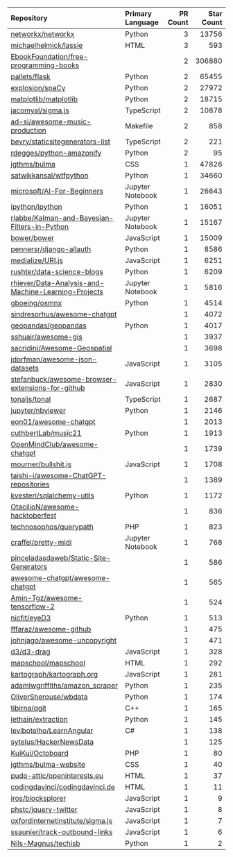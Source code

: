 | Repository | Primary Language | PR Count | Star Count |
| :-- | :-- | --: | --: |
| [networkx/networkx](https://github.com/networkx/networkx) | Python | 3 | 13756 |
| [michaelhelmick/lassie](https://github.com/michaelhelmick/lassie) | HTML | 3 | 593 |
| [EbookFoundation/free-programming-books](https://github.com/EbookFoundation/free-programming-books) |  | 2 | 306880 |
| [pallets/flask](https://github.com/pallets/flask) | Python | 2 | 65455 |
| [explosion/spaCy](https://github.com/explosion/spaCy) | Python | 2 | 27972 |
| [matplotlib/matplotlib](https://github.com/matplotlib/matplotlib) | Python | 2 | 18715 |
| [jacomyal/sigma.js](https://github.com/jacomyal/sigma.js) | TypeScript | 2 | 10878 |
| [ad-si/awesome-music-production](https://github.com/ad-si/awesome-music-production) | Makefile | 2 | 858 |
| [bevry/staticsitegenerators-list](https://github.com/bevry/staticsitegenerators-list) | TypeScript | 2 | 221 |
| [rdegges/python-amazonify](https://github.com/rdegges/python-amazonify) | Python | 2 | 95 |
| [jgthms/bulma](https://github.com/jgthms/bulma) | CSS | 1 | 47826 |
| [satwikkansal/wtfpython](https://github.com/satwikkansal/wtfpython) | Python | 1 | 34660 |
| [microsoft/AI-For-Beginners](https://github.com/microsoft/AI-For-Beginners) | Jupyter Notebook | 1 | 26643 |
| [ipython/ipython](https://github.com/ipython/ipython) | Python | 1 | 16051 |
| [rlabbe/Kalman-and-Bayesian-Filters-in-Python](https://github.com/rlabbe/Kalman-and-Bayesian-Filters-in-Python) | Jupyter Notebook | 1 | 15167 |
| [bower/bower](https://github.com/bower/bower) | JavaScript | 1 | 15009 |
| [pennersr/django-allauth](https://github.com/pennersr/django-allauth) | Python | 1 | 8586 |
| [medialize/URI.js](https://github.com/medialize/URI.js) | JavaScript | 1 | 6251 |
| [rushter/data-science-blogs](https://github.com/rushter/data-science-blogs) | Python | 1 | 6209 |
| [rhiever/Data-Analysis-and-Machine-Learning-Projects](https://github.com/rhiever/Data-Analysis-and-Machine-Learning-Projects) | Jupyter Notebook | 1 | 5816 |
| [gboeing/osmnx](https://github.com/gboeing/osmnx) | Python | 1 | 4514 |
| [sindresorhus/awesome-chatgpt](https://github.com/sindresorhus/awesome-chatgpt) |  | 1 | 4072 |
| [geopandas/geopandas](https://github.com/geopandas/geopandas) | Python | 1 | 4017 |
| [sshuair/awesome-gis](https://github.com/sshuair/awesome-gis) |  | 1 | 3937 |
| [sacridini/Awesome-Geospatial](https://github.com/sacridini/Awesome-Geospatial) |  | 1 | 3698 |
| [jdorfman/awesome-json-datasets](https://github.com/jdorfman/awesome-json-datasets) | JavaScript | 1 | 3105 |
| [stefanbuck/awesome-browser-extensions-for-github](https://github.com/stefanbuck/awesome-browser-extensions-for-github) | JavaScript | 1 | 2830 |
| [tonaljs/tonal](https://github.com/tonaljs/tonal) | TypeScript | 1 | 2687 |
| [jupyter/nbviewer](https://github.com/jupyter/nbviewer) | Python | 1 | 2146 |
| [eon01/awesome-chatgpt](https://github.com/eon01/awesome-chatgpt) |  | 1 | 2013 |
| [cuthbertLab/music21](https://github.com/cuthbertLab/music21) | Python | 1 | 1913 |
| [OpenMindClub/awesome-chatgpt](https://github.com/OpenMindClub/awesome-chatgpt) |  | 1 | 1739 |
| [mourner/bullshit.js](https://github.com/mourner/bullshit.js) | JavaScript | 1 | 1708 |
| [taishi-i/awesome-ChatGPT-repositories](https://github.com/taishi-i/awesome-ChatGPT-repositories) |  | 1 | 1389 |
| [kvesteri/sqlalchemy-utils](https://github.com/kvesteri/sqlalchemy-utils) | Python | 1 | 1172 |
| [OtacilioN/awesome-hacktoberfest](https://github.com/OtacilioN/awesome-hacktoberfest) |  | 1 | 836 |
| [technosophos/querypath](https://github.com/technosophos/querypath) | PHP | 1 | 823 |
| [craffel/pretty-midi](https://github.com/craffel/pretty-midi) | Jupyter Notebook | 1 | 768 |
| [pinceladasdaweb/Static-Site-Generators](https://github.com/pinceladasdaweb/Static-Site-Generators) |  | 1 | 586 |
| [awesome-chatgpt/awesome-chatgpt](https://github.com/awesome-chatgpt/awesome-chatgpt) |  | 1 | 565 |
| [Amin-Tgz/awesome-tensorflow-2](https://github.com/Amin-Tgz/awesome-tensorflow-2) |  | 1 | 524 |
| [nicfit/eyeD3](https://github.com/nicfit/eyeD3) | Python | 1 | 513 |
| [fffaraz/awesome-github](https://github.com/fffaraz/awesome-github) |  | 1 | 475 |
| [johnjago/awesome-uncopyright](https://github.com/johnjago/awesome-uncopyright) |  | 1 | 471 |
| [d3/d3-drag](https://github.com/d3/d3-drag) | JavaScript | 1 | 328 |
| [mapschool/mapschool](https://github.com/mapschool/mapschool) | HTML | 1 | 292 |
| [kartograph/kartograph.org](https://github.com/kartograph/kartograph.org) | JavaScript | 1 | 281 |
| [adamlwgriffiths/amazon_scraper](https://github.com/adamlwgriffiths/amazon_scraper) | Python | 1 | 235 |
| [OliverSherouse/wbdata](https://github.com/OliverSherouse/wbdata) | Python | 1 | 174 |
| [tibirna/qgit](https://github.com/tibirna/qgit) | C++ | 1 | 165 |
| [lethain/extraction](https://github.com/lethain/extraction) | Python | 1 | 145 |
| [levibotelho/LearnAngular](https://github.com/levibotelho/LearnAngular) | C# | 1 | 138 |
| [sytelus/HackerNewsData](https://github.com/sytelus/HackerNewsData) |  | 1 | 125 |
| [KuiKui/Octoboard](https://github.com/KuiKui/Octoboard) | PHP | 1 | 80 |
| [jgthms/bulma-website](https://github.com/jgthms/bulma-website) | CSS | 1 | 40 |
| [pudo-attic/openinterests.eu](https://github.com/pudo-attic/openinterests.eu) | HTML | 1 | 37 |
| [codingdavinci/codingdavinci.de](https://github.com/codingdavinci/codingdavinci.de) | HTML | 1 | 11 |
| [iros/blocksplorer](https://github.com/iros/blocksplorer) | JavaScript | 1 | 9 |
| [phstc/jquery-twitter](https://github.com/phstc/jquery-twitter) | JavaScript | 1 | 8 |
| [oxfordinternetinstitute/sigma.js](https://github.com/oxfordinternetinstitute/sigma.js) | JavaScript | 1 | 7 |
| [ssaunier/track-outbound-links](https://github.com/ssaunier/track-outbound-links) | JavaScript | 1 | 6 |
| [Nils-Magnus/techisb](https://github.com/Nils-Magnus/techisb) | Python | 1 | 2 |
